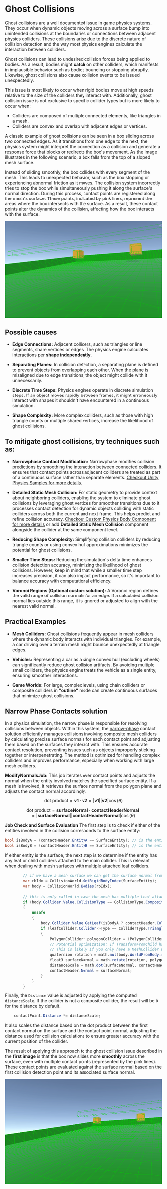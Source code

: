 # Ghost Collisions
Ghost collisions are a well documented issue in game physics systems. They occur when dynamic objects moving across a surface bump into unintended collisions at the boundaries or connections between adjacent physics colliders. These collisions arise due to the discrete nature of collision detection and the way most physics engines calculate the interaction between colliders.

Ghost collisions can lead to undesired collision forces being applied to bodies. As a result, bodies might **catch** on other colliders, which manifests in implausible behavior such as bodies bouncing or stopping abruptly. Likewise, ghost collisions also cause collision events to be issued unexpectedly.

This issue is most likely to occur when rigid bodies move at high speeds relative to the size of the colliders they interact with. Additionally, ghost collision issue is not exclusive to specific collider types but is more likely to occur when:

- Colliders are composed of multiple connected elements, like triangles in a mesh.
- Colliders are convex and overlap with adjacent edges or vertices.

A classic example of ghost collisions can be seen in a box sliding across two connected edges. As it transitions from one edge to the next, the physics system might interpret the connection as a collision and generate a response force that blocks or redirects the box's movement. As the image illustrates in the following scenario, a box falls from the top of a sloped mesh surface.

Instead of sliding smoothly, the box collides with every segment of the mesh. This leads to unexpected behavior, such as the box stopping or experiencing abnormal friction as it moves. The collision system incorrectly tries to stop the box while simultaneously pushing it along the surface's normal direction. During this process, contact points are registered along the mesh's surface. These points, indicated by pink lines, represent the areas where the box intersects with the surface. As a result, these contact points alter the dynamics of the collision, affecting how the box interacts with the surface.

![collision_ghost](images/collision-ghost-example.gif)

## Possible causes
- **Edge Connections:** Adjacent colliders, such as triangles or line segments, share vertices or edges. The physics engine calculates interactions per **shape independently**.

- **Separating Planes:** In collision detection, a separating plane is defined to prevent objects from overlapping each other. When the plane is misaligned due to edge transitions, the object might collide with it unnecessarily.

- **Discrete Time Steps:** Physics engines operate in discrete simulation steps. If an object moves rapidly between frames, it might erroneously interact with shapes it shouldn't have encountered in a continuous simulation.

- **Shape Complexity:** More complex colliders, such as those with high triangle counts or multiple shared vertices, increase the likelihood of ghost collisions.

## To mitigate ghost collisions, try techniques such as:

- **Narrowphase Contact Modification:** Narrowphase modifies collision predictions by smoothing the interaction between connected colliders. It ensures that contact points across adjacent colliders are treated as part of a continuous surface rather than separate elements. [Checkout Unity Physics Samples for more details](#narrow-phase-contacts-solution).

- **Detailed Static Mesh Collision:** For static geometry to provide context about neighboring colliders, enabling the system to eliminate ghost collisions by leveraging ghost vertices for smoother transitions due to it processes contact detection for dynamic objects colliding with static colliders across both the current and next frame. This helps predict and refine collision accuracy. [Checkout Custom Physics Body Component for more details](custom-bodies.md) or add **Detailed Static Mesh Collision** component alongside the collider at the same component level.

- **Reducing Shape Complexity:** Simplifying collision colliders by reducing triangle counts or using convex hull approximations minimizes the potential for ghost collisions.

- **Smaller Time Steps:** Reducing the simulation's delta time enhances collision detection accuracy, minimizing the likelihood of ghost collisions. However, keep in mind that while a smaller time step increases precision, it can also impact performance, so it's important to balance accuracy with computational efficiency.

- **Voronoi Regions (Optional custom solution):** A Voronoi region defines the valid range of collision normals for an edge. If a calculated collision normal lies outside this range, it is ignored or adjusted to align with the nearest valid normal.

## Practical Examples
- **Mesh Colliders:** Ghost collisions frequently appear in mesh colliders where the dynamic body interacts with individual triangles. For example, a car driving over a terrain mesh might bounce unexpectedly at triangle edges.

- **Vehicles:** Representing a car as a single convex hull (excluding wheels) can significantly reduce ghost collision artifacts. By avoiding multiple small colliders, the physics engine treats the vehicle as a single entity, ensuring smoother interactions.

- **Game Worlds:** For large, complex levels, using chain colliders or composite colliders in **"outline"** mode can create continuous surfaces that minimize ghost collisions.

## Narrow Phase Contacts solution

In a physics simulation, the narrow phase is responsible for resolving collisions between objects. Within this system, the [narrow-phase](https://github.com/Unity-Technologies/EntityComponentSystemSamples/blob/master/PhysicsSamples/Assets/9.%20Modify/Scripts/ModifyNarrowphaseContactsBehaviour.cs) contact solution efficiently manages collisions involving composite mesh colliders by calculating precise surface normals for each contact point and adjusting them based on the surfaces they interact with. This ensures accurate contact resolution, preventing issues such as objects improperly sticking together or interpenetrating. The method is optimized for handling complex colliders and improves performance, especially when working with large mesh colliders.

**ModifyNormalsJob:** This job iterates over contact points and adjusts the normal when the entity involved matches the specified surface entity. If a mesh is involved, it retrieves the surface normal from the polygon plane and adjusts the contact normal accordingly.

$$
\text{dot product} = \mathbf{v1} \cdot \mathbf{v2} = |\mathbf{v1}| |\mathbf{v2}| \cos(\theta)
$$

$$
\text{dot product} = \mathbf{surface Normal} \cdot \mathbf{contactHeader Normal} = |\mathbf{surface Normal}| |\mathbf{contactHeader Normal}| \cos(\theta)
$$


**Job Check and Surface Evaluation**
The first step is to check if either of the entities involved in the collision corresponds to the surface entity:

```csharp
bool isBodyA = (contactHeader.EntityA == SurfaceEntity); // is the entity A the surface?
bool isBodyB = (contactHeader.EntityB == SurfaceEntity); // is the entity B the surface?
```

If either entity is the surface, the next step is to determine if the entity has any leaf or child colliders attached to the main collider. This is relevant when dealing with mesh surfaces with multiple attached leaf colliders.

```csharp
        // if we have a mesh surface we can get the surface normal from the plane of the polygon
        var rbIdx = CollisionWorld.GetRigidBodyIndex(SurfaceEntity);
        var body = CollisionWorld.Bodies[rbIdx];

        // this is only called in case the mesh has multiple Leaf attached to the main Coillider
        if (body.Collider.Value.CollisionType == CollisionType.Composite)
        {
            unsafe
            {
                body.Collider.Value.GetLeaf(isBodyA ? contactHeader.ColliderKeyA : contactHeader.ColliderKeyB, out ChildCollider leafCollider);
                if (leafCollider.Collider->Type == ColliderType.Triangle || leafCollider.Collider->Type == ColliderType.Quad)
                {
                    PolygonCollider* polygonCollider = (PolygonCollider*)leafCollider.Collider;
                    // Potential optimization: If TransformFromChild has no rotation just use body.WorldFromBody.rot
                    // This is likely if you only have a MeshCollider with no hierarchy.
                    quaternion rotation = math.mul(body.WorldFromBody.rot, leafCollider.TransformFromChild.rot);
                    float3 surfaceNormal = math.rotate(rotation, polygonCollider->Planes[0].Normal);
                    distanceScale = math.dot(surfaceNormal, contactHeader.Normal);
                    contactHeader.Normal = surfaceNormal;
                }
            }
        }
```
Finally, the `Distance` value is adjusted by applying the computed `distanceScale`. If the collider is not a composite collider, the result will be `0` for the distance by default.

```csharp
    contactPoint.Distance *= distanceScale;
```

It also scales the distance based on the dot product between the first contact normal on the surface and the contact point normal, adjusting the distance used for collision calculations to ensure greater accuracy with the current position of the collider.

The result of applying this approach to the ghost collision issue described in the **first image** is that the box now slides more **smoothly** across the surface, even with multiple contact points (represented by the pink lines). These contact points are evaluated against the surface normal based on the first collision detection point and its associated surface normal.

![narrow_phase](images/narrow-phase-example.gif)